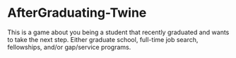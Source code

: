 # AfterGraduating-Twine
This is a game about you being a student that recently graduated and wants to take the next step. Either graduate school, full-time job search, fellowships, and/or gap/service programs.
